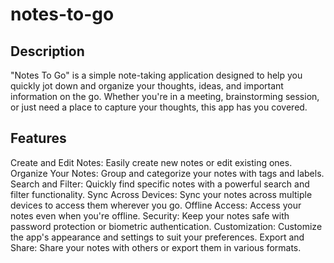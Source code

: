 # notes-to-go
## Description
"Notes To Go" is a simple note-taking application designed to help you quickly jot down and organize your thoughts, ideas, and important information on the go. Whether you're in a meeting, brainstorming session, or just need a place to capture your thoughts, this app has you covered.

## Features
Create and Edit Notes: Easily create new notes or edit existing ones.
Organize Your Notes: Group and categorize your notes with tags and labels.
Search and Filter: Quickly find specific notes with a powerful search and filter functionality.
Sync Across Devices: Sync your notes across multiple devices to access them wherever you go.
Offline Access: Access your notes even when you're offline.
Security: Keep your notes safe with password protection or biometric authentication.
Customization: Customize the app's appearance and settings to suit your preferences.
Export and Share: Share your notes with others or export them in various formats.
